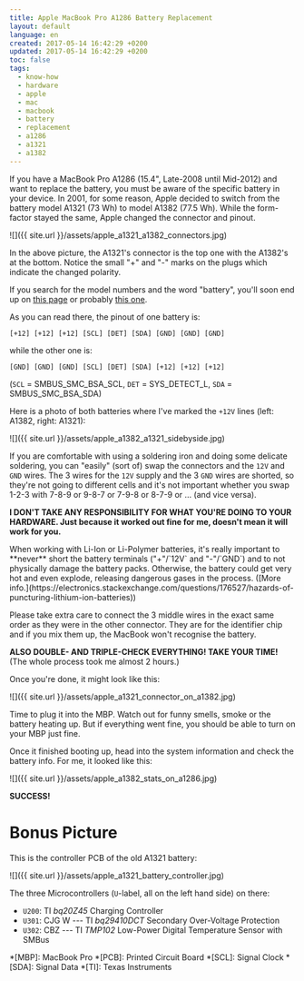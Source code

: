 ```yaml
---
title: Apple MacBook Pro A1286 Battery Replacement
layout: default
language: en
created: 2017-05-14 16:42:29 +0200
updated: 2017-05-14 16:42:29 +0200
toc: false
tags:
  - know-how
  - hardware
  - apple
  - mac
  - macbook
  - battery
  - replacement
  - a1286
  - a1321
  - a1382
---
```

If you have a MacBook Pro A1286 (15.4", Late-2008 until Mid-2012) and want to replace the battery,
you must be aware of the specific battery in your device. In 2001, for some reason, Apple decided
to switch from the battery model A1321 (73 Wh) to model A1382 (77.5 Wh). While the form-factor
stayed the same, Apple changed the connector and pinout.

![]({{ site.url }}/assets/apple_a1321_a1382_connectors.jpg)

In the above picture, the A1321's connector is the top one with the A1382's at the bottom. Notice
the small "+" and "-" marks on the plugs which indicate the changed polarity.

If you search for the model numbers and the word "battery", you'll soon end up on
[this page](https://www.ifixit.com/Answers/View/74372/Switch+battery+connector+on+the+battery+itself+%28A1321%29)
or probably [this one](https://www.ghostlyhaks.com/forum/macbook/715-fun-facts-for-non-efi-related-apple-repairs).

As you can read there, the pinout of one battery is:

    [+12] [+12] [+12] [SCL] [DET] [SDA] [GND] [GND] [GND]

while the other one is:

    [GND] [GND] [GND] [SCL] [DET] [SDA] [+12] [+12] [+12]

(`SCL` = SMBUS_SMC_BSA_SCL, `DET` = SYS_DETECT_L, `SDA` = SMBUS_SMC_BSA_SDA)

Here is a photo of both batteries where I've marked the `+12V` lines (left: A1382, right: A1321):

![]({{ site.url }}/assets/apple_a1382_a1321_sidebyside.jpg)

If you are comfortable with using a soldering iron and doing some delicate soldering, you can
"easily" (sort of) swap the connectors and the `12V` and `GND` wires. The 3 wires for the `12V`
supply and the 3 `GND` wires are shorted, so they're not going to different cells and it's not
important whether you swap 1-2-3 with 7-8-9 or 9-8-7 or 7-9-8 or 8-7-9 or … (and vice versa).

**I DON'T TAKE ANY RESPONSIBILITY FOR WHAT YOU'RE DOING TO YOUR HARDWARE. Just because it worked out
fine for me, doesn't mean it will work for you.**

<p><div class="notewarning" markdown="1">
When working with Li-Ion or Li-Polymer batteries, it's really important to **never** short the
battery terminals ("+"/`12V` and "-"/`GND`) and to not physically damage the battery packs.
Otherwise, the battery could get very hot and even explode, releasing dangerous gases in the
process.
([More info.](https://electronics.stackexchange.com/questions/176527/hazards-of-puncturing-lithium-ion-batteries))
</div></p>

<p><div class="noteimportant" markdown="1">
Please take extra care to connect the 3 middle wires in the exact same order as they were in the
other connector. They are for the identifier chip and if you mix them up, the MacBook won't
recognise the battery.

**ALSO DOUBLE- AND TRIPLE-CHECK EVERYTHING! TAKE YOUR TIME!** (The whole process took me almost 2
hours.)
</div></p>

Once you're done, it might look like this:

![]({{ site.url }}/assets/apple_a1321_connector_on_a1382.jpg)

Time to plug it into the MBP. Watch out for funny smells, smoke or the battery heating up. But if
everything went fine, you should be able to turn on your MBP just fine.

Once it finished booting up, head into the system information and check the battery info. For me,
it looked like this:

![]({{ site.url }}/assets/apple_a1382_stats_on_a1286.jpg)

**SUCCESS!**


Bonus Picture
=============

This is the controller PCB of the old A1321 battery:

![]({{ site.url }}/assets/apple_a1321_battery_controller.jpg)

The three Microcontrollers (`U`-label, all on the left hand side) on there:

* `U200`: TI *bq20Z45* Charging Controller
* `U301`: CJG W --- TI *bq29410DCT* Secondary Over-Voltage Protection
* `U302`: CBZ --- TI *TMP102* Low-Power Digital Temperature Sensor with SMBus


*[MBP]: MacBook Pro
*[PCB]: Printed Circuit Board
*[SCL]: Signal Clock
*[SDA]: Signal Data
*[TI]: Texas Instruments
